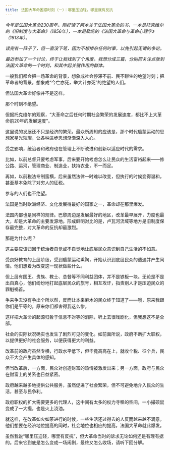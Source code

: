 ```yaml
---
title: 法国大革命困惑时刻（一）：哪里压迫轻，哪里就有反抗
---
```


*今年是法国大革命230周年。刚好读了两本关于法国大革命的书，一本是托克维尔的《旧制度与大革命》（1856年），一本是勒庞的《法国大革命与革命心理学》（1913年）。*

*读完有一阵子了，但一直没下笔，因为不想掺杂任何时事，以免引起无谓的争论。*

*最近参加了一个讨论，终于让我找到了个角度。我想分成三篇，分别把关注点放到法国大革命的一个时刻，和其中起关键作用的群体。*

一般我们都会把一场革命的背景，想象成社会停滞不前、民不聊生的绝望时刻；把革命者的背景，想象成“今亡亦死，举大计亦死”的绝望的人们。

但法国大革命好像并不是这样。

那个时刻不绝望。

但据托克维尔的观察，“大革命之后任何时期社会繁荣的发展速度，都比不上大革命前20年的发展速度”。

这里说的发展还不只是经济的繁荣。最众所周知的应该是，那个时代启蒙运动的思想家星光璀璨，让各种进步思想渐渐深入人心。

受之影响，统治者和政府也在管理上不断改进和创新以适应时代的需求。

比如，以前总督只要考虑军事，后来要开始考虑怎么让民众的生活富裕起来——修公路、运河，管理商业、制造业，扶持农业，不一而足。

再如，以前税法专制蛮横，后来虽然法律一时难以改变，但执行的时候变得温和，甚至基本免除了对穷人的征税。

参与的人们也不绝望。

法国是当时欧洲经济、文化发展得最好的国家之一，革命却在那里爆发。

法国内部也是同样的规律。巴黎周边是发展最好的地区，改革最早展开，力度也最大，却是大革命的主要发源地。形成鲜明对比的是，卢瓦河流域等地方是旧制度保存最完整，对大革命的反抗却最激烈。



那是为什么呢？

这主要应该归因于统治者自觉或不自觉地让底层民众意识到自己生活的不如意。

受良好教育的上层阶级，受到启蒙运动熏陶，开始认识到底层民众的遭遇并产生同情。他们想着为改变这一现状做些什么。

但上层有国王、贵族、教士、总督等不同利益团体，并不是铁板一块。无论是不是出自真心，他们纷纷地打起底层民众的旗号，相互攻讦，指责别人才是压迫民众的罪魁祸首。

争来争去没有争出个所以然，反而让本来麻木的民众终于知道了——哦，原来我跟你们是平等的，原来你们都害得我这么惨。

这样把大革命的起源归咎于信息不对等的消除，听上去很戏剧化，但我想这不是全部。

社会的实际状况确实也发生了剧烈可见的变化。如前面所说，政府不断扩大职权，以提供更好的社会服务，以便获得更大的利益。

改革前的政府虽然专横，行政水平低下，但毕竟高高在上，就收个税、征个兵，民众不大会产生具体的感知。

但当改革后，一方面，民众对创造财富的热情被激发出来；另一方面，政府与民众在财富上的关系也日益紧密。

政府越来越多地提供公共服务，虽然促进了社会繁荣，但不可避免地介入民众的生活，甚至与民争利。

政府职权的扩大需要更多的代理人，这中间有太多的权力寻租的空间，一小撮硕鼠变成了一大撮，也是火上浇油。

就这样，在改革如火如荼进行的时候，一些生活还过得去的人反而越来越不满意。他们想要在经济地位提高的同时，社会地位也相应的提高，法国大革命就此爆发。

虽然我说“哪里压迫轻，哪里有反抗”，但大革命当时的诉求无论如何还是有理有据的。后来它到底是怎么变成一场闹剧，最终又怎么收场，请听下回分解。
